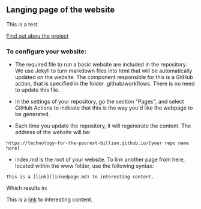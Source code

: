 ## Langing page of the website

This is a test.

[Find out abou the project](about)



### To configure your website:

- The required file to run a basic website are included in the repository. We use Jekyll to turn markdown files into html that will be automatically updated on the website. The component responsible for this is a GitHub action, that is specified in the folder .github/workflows. There is no need to update this file.

- In the settings of your repository, go the section "Pages", and select GitHub Actions to indicate that this is the way you'd like the webpage to be generated.

- Each time you update the repository, it will regenerate the content. The address of the website will be:

```
https://technology-for-the-poorest-billion.github.io/[your repo name here]
```

- index.md is the root of your website. To link another page from here, located within the www folder, use the following syntax:

```
This is a [link](linkedpage.md) to interesting content.
```

Which results in:

This is a [link](linkedpage.md) to interesting content.
